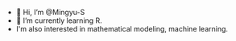 - 👋 Hi, I’m @Mingyu-S
- 🌱 I’m currently learning R.
- I'm also interested in mathematical modeling, machine learning.
<!---
Mingyu-S/Mingyu-S is a ✨ special ✨ repository because its `README.md` (this file) appears on your GitHub profile.
You can click the Preview link to take a look at your changes.
--->

